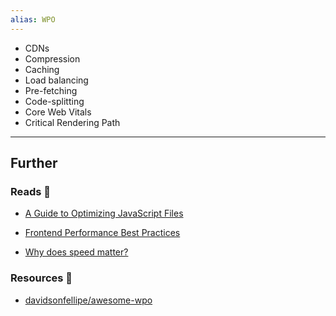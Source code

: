```yaml
---
alias: WPO
---
```

- CDNs
- Compression
- Caching
- Load balancing
- Pre-fetching
- Code-splitting
- Core Web Vitals
- Critical Rendering Path


---
## Further

### Reads 📄

- [A Guide to Optimizing JavaScript Files](https://www.sitepoint.com/optimizing-javascript-files/)

- [Frontend Performance Best Practices](https://roadmap.sh/best-practices/frontend-performance)

- [Why does speed matter?](https://web.dev/why-speed-matters/)
### Resources 🧩

- [davidsonfellipe/awesome-wpo](https://github.com/davidsonfellipe/awesome-wpo#readme)

